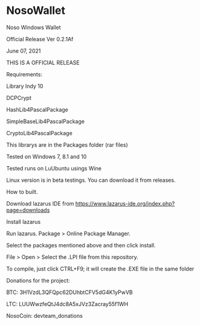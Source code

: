 # NosoWallet
Noso Windows Wallet


Official Release Ver 0.2.1Af


June 07, 2021


THIS IS A OFFICIAL RELEASE


Requirements:

Library Indy 10


DCPCrypt


HashLib4PascalPackage


SimpleBaseLib4PascalPackage


CryptoLib4PascalPackage


This librarys are in the Packages folder (rar files) 

Tested on Windows 7, 8.1 and 10


Tested runs on LuUbuntu usings Wine


Linux version is in beta testings. 
You can download it from releases.


How to built.


Download lazarus IDE from https://www.lazarus-ide.org/index.php?page=downloads


Install lazarus


Run lazarus. Package > Online Package Manager.


Select the packages mentioned above and then click install.


File > Open > Select the .LPI file from this repository.


To compile, just click CTRL+F9; it will create the .EXE file in the same folder



Donations for the project:



BTC: 3H1VzdL3QFQpc62DUhbtCFV5dG4K1yPwVB


LTC: LUUWwzfeQtJ4dc8A5xJVz3Zacray55f1WH


NosoCoin:  devteam_donations
